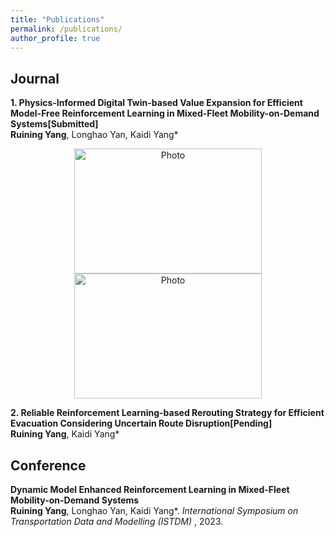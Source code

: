 ```yaml
---
title: "Publications"
permalink: /publications/
author_profile: true
---
```



## Journal
<b>1. Physics-Informed Digital Twin-based Value Expansion for Efficient Model-Free Reinforcement Learning in Mixed-Fleet Mobility-on-Demand Systems[Submitted]</b><br>
<b>Ruining Yang</b>, Longhao Yan, Kaidi Yang*

<p align="center">
  <img src="https://520yrn.github.io//files/1.png" alt="Photo" style="width: 300px;height: 200px;"/>
  <img src="https://520yrn.github.io//files/2.png" alt="Photo" style="width: 300px;height: 200px;"/>
</p>

<b>2. Reliable Reinforcement Learning-based Rerouting Strategy for Efficient Evacuation Considering Uncertain Route Disruption[Pending]</b><br>
<b>Ruining Yang</b>, Kaidi Yang*

## Conference

<b>Dynamic Model Enhanced Reinforcement Learning in Mixed-Fleet Mobility-on-Demand Systems</b><br>
<b>Ruining Yang</b>, Longhao Yan, Kaidi Yang*. <i> International Symposium on Transportation Data and Modelling (ISTDM) </i>, 2023.
